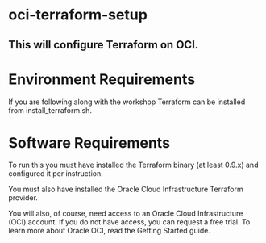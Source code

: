 # oci-terraform-setup

## This will configure Terraform on OCI. 

# Environment Requirements

If you are following along with the workshop Terraform can be installed from install_terraform.sh.

# Software Requirements

To run this you must have installed the Terraform binary (at least 0.9.x) and configured it per instruction.

You must also have installed the Oracle Cloud Infrastructure Terraform provider.

You will also, of course, need access to an Oracle Cloud Infrastructure (OCI) account. If you do not have access, you can request a free trial. To learn more about Oracle OCI, read the Getting Started guide.
